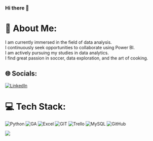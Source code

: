 ### Hi there 👋

# 💫 About Me:
I am currently immersed in the field of data analysis. <br> I continuously seek opportunities to collaborate using Power BI. <br> I am actively pursuing my studies in data analytics.<br> 
I find great passion in soccer, data exploration, and the art of cooking.

## 🌐 Socials:
[![LinkedIn](https://img.shields.io/badge/LinkedIn-%230077B5.svg?logo=linkedin&logoColor=white)](https://linkedin.com/in/https://www.linkedin.com/in/lucasgomezdataanalyst/) 

# 💻 Tech Stack:
![Python](https://img.shields.io/badge/python-3670A0?style=for-the-badge&logo=python&logoColor=ffdd54) 
![GA](https://img.shields.io/badge/Google%20Analytics-E37400?style=for-the-badge&logo=google%20analytics&logoColor=white)
![Excel](https://img.shields.io/badge/Microsoft_Excel-217346?style=for-the-badge&logo=microsoft-excel&logoColor=white)
![GIT](https://img.shields.io/badge/Git-fc6d26?style=for-the-badge&logo=git&logoColor=white) ![Trello](https://img.shields.io/badge/Trello-%23026AA7.svg?style=for-the-badge&logo=Trello&logoColor=white) ![MySQL](https://img.shields.io/badge/mysql-%2300f.svg?style=for-the-badge&logo=mysql&logoColor=white) ![GitHub](https://img.shields.io/badge/GitHub-%23121011.svg?style=for-the-badge&logo=github&logoColor=white)

[![](https://visitcount.itsvg.in/api?id=lucasnag&icon=0&color=0)](https://visitcount.itsvg.in)
